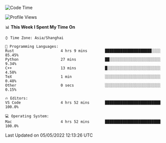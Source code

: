 <!--START_SECTION:waka-->
![Code Time](http://img.shields.io/badge/Code%20Time-1%2C281%20hrs%2019%20mins-blue)

![Profile Views](http://img.shields.io/badge/Profile%20Views-4-blue)

📊 **This Week I Spent My Time On** 

```text
⌚︎ Time Zone: Asia/Shanghai

💬 Programming Languages: 
Rust                     4 hrs 9 mins        █████████████████████░░░░   85.45% 
Python                   27 mins             ██░░░░░░░░░░░░░░░░░░░░░░░   9.34% 
C++                      13 mins             █░░░░░░░░░░░░░░░░░░░░░░░░   4.58% 
TeX                      1 min               ░░░░░░░░░░░░░░░░░░░░░░░░░   0.48% 
Other                    0 secs              ░░░░░░░░░░░░░░░░░░░░░░░░░   0.15%

🔥 Editors: 
VS Code                  4 hrs 52 mins       █████████████████████████   100.0%

💻 Operating System: 
Mac                      4 hrs 52 mins       █████████████████████████   100.0%

```


 Last Updated on 05/05/2022 12:13:26 UTC
<!--END_SECTION:waka-->
